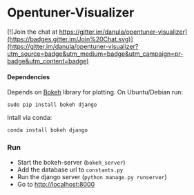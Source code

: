 # Opentuner-Visualizer

[![Join the chat at https://gitter.im/danula/opentuner-visualizer](https://badges.gitter.im/Join%20Chat.svg)](https://gitter.im/danula/opentuner-visualizer?utm_source=badge&utm_medium=badge&utm_campaign=pr-badge&utm_content=badge)

#### Dependencies
Depends on [Bokeh](http://github.com/bokeh/bokeh) library for plotting.
On Ubuntu/Debian run:
```
sudo pip install bokeh django
```

Intall via conda:
```
conda install bokeh django
``` 
### Run
- Start the bokeh-server (`bokeh_server`)
- Add the database url to `constants.py`
- Run the django server (`python manage.py runserver`)
- Go to [http://localhost:8000](http://localhost:8000)
